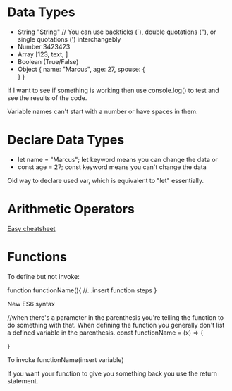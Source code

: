 # Data Types

- String "String" // You can use backticks (`), double quotations ("), or single quotations (') interchangebly
- Number 3423423
- Array [123, text, ]
- Boolean (True/False)
- Object {
  name: "Marcus",
  age: 27,
  spouse: {  
   }
  }

If I want to see if something is working then use console.log() to test and see the results of the code.

Variable names can't start with a number or have spaces in them.

# Declare Data Types

- let name = "Marcus";
  let keyword means you can change the data
  or
- const age = 27;
  const keyword means you can't change the data

Old way to declare used var, which is equivalent to "let" essentially.

# Arithmetic Operators

[Easy cheatsheet](https://www.w3schools.com/js/js_operators.asp)

# Functions

To define but not invoke:

function functionName(){
//...insert function steps
}

New ES6 syntax

//when there's a parameter in the parenthesis you're telling the function to do something with that. When defining the function you generally don't list a defined variable in the parenthesis.
const functionName = (x) => {

}


To invoke 
functionName(insert variable)


If you want your function to give you something back you use the return statement.
